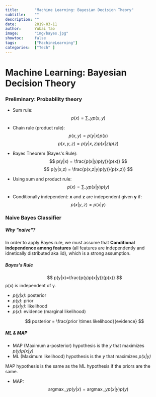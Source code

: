 ```yaml
---
title:       "Machine Learning: Bayesian Decision Theory"
subtitle:    ""
description: ""
date:        2019-03-11
author:      Yubai Tao
image:       "img/bayes.jpg"
showtoc:     false
tags:        ["MachineLearning"]
categories:  ["Tech" ]
---
```

# Machine Learning: Bayesian Decision Theory

### Preliminary: Probability theory

* Sum rule: 
$$ p(x) = \sum\_{y}{p(x, y)} $$
* Chain rule (product rule):
$$ p(x, y) = p(y|x)p(x) $$
$$ p(x, y, z) = p(y | x,z)p(x|z)p(z) $$

* Bayes Theorem (Bayes's Rule):
$$ p(y|x) = \frac{p(x|y)p(y)}{p(x)} $$
$$ p(y|x,z) = \frac{p(x,z|y)p(y)}{p(x,z)} $$

* Using sum and product rule:
$$ p(x) = \sum\_{y}{p(x|y)p(y)} $$

* Conditionally independent: **x** and **z** are independent given **y** if:
$$ p(x|y,z) = p(x|y) $$

### Naive Bayes Classifier

##### Why "naive"?
In order to apply Bayes rule, we must assume that **Conditional independence among features** (all features are independently and idnetically distributed aka iid), which is a strong assumption.

##### Bayes's Rule
$$ p(y|x)=\frac{p(y)p(x|y)}{p(x)} $$
p(x) is independent of y.

* *p(y|x)*: posterior
* *p(y)*: prior
* *p(x|y)*: likelihood
* *p(x)*: evidence (marginal likelihood)

$$ posterior = \frac{prior \times likelihood}{evidence} $$

##### ML & MAP

* MAP (Maximum a-posterior) hypothesis is the *y* that maximizes *p(y)p(x|y)*
* ML (Maximum likelihood) hypothesis is the *y* that maximizes *p(x|y)*

MAP hypothesis is the same as the ML hypothesis if the priors are the same.

* MAP: $$ \mathop{argmax}\_{y}p(y|x)= \mathop{argmax}\_{y}p(x|y)p(y) $$
